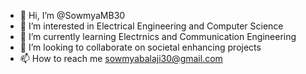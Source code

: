 - 👋 Hi, I’m @SowmyaMB30
- 👀 I’m interested in Electrical Engineering and Computer Science
- 🌱 I’m currently learning Electrnics and Communication Engineering 
- 💞️ I’m looking to collaborate on societal enhancing projects
- 📫 How to reach me sowmyabalaji30@gmail.com

<!---
SowmyaMB30/SowmyaMB30 is a ✨ special ✨ repository because its `README.md` (this file) appears on your GitHub profile.
You can click the Preview link to take a look at your changes.
--->
